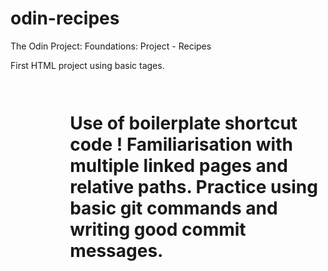 # odin-recipes
The Odin Project: Foundations: Project - Recipes

First HTML project using basic tages. <p> <h1> <img> <a> <ul> <ol>
Use of boilerplate shortcut code !
Familiarisation with multiple linked pages and relative paths.
Practice using basic git commands and writing good commit messages.